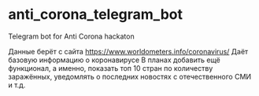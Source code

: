 # anti_corona_telegram_bot
Telegram bot for Anti Corona hackaton

Данные берёт с сайта https://www.worldometers.info/coronavirus/
Даёт базовую информацию о коронавирусе
В планах добавить ещё функционал, а именно, показать топ 10 стран по количеству заражённых, уведомлять о последних новостях с отечественного СМИ и т.д.

